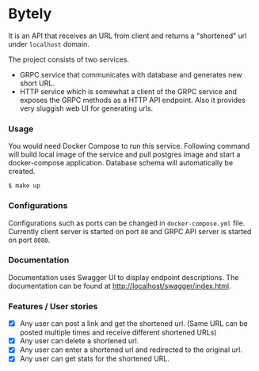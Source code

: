 # Bytely

It is an API that receives an URL from client and returns a "shortened" url under `localhost` domain.

The project consists of two services. 

* GRPC service that communicates with database and generates new short URL.
* HTTP service which is somewhat a client of the GRPC service and exposes the GRPC methods as a HTTP API endpoint. Also it provides very sluggish web UI for generating urls.

### Usage
You would need Docker Compose to run this service. Following command will build local image of the service and pull postgres image and start a docker-compose application. Database schema will automatically be created. 

```
$ make up
```

### Configurations
Configurations such as ports can be changed in `docker-compose.yml` file. Currently client server is started on port `80` and GRPC API server is started on port `8080`. 

### Documentation
Documentation uses Swagger UI to display endpoint descriptions. The documentation can be found at [http://localhost/swagger/index.html](http://localhost/swagger/index.html).


### Features / User stories
  - [x] Any user can post a link and get the shortened url. (Same URL can be posted multiple times
	  and receive different shortened URLs)
  - [x] Any user can delete a shortened url.
  - [x] Any user can enter a shortened url and redirected to the original url. 
  - [x] Any user can get stats for the shortened URL. 
